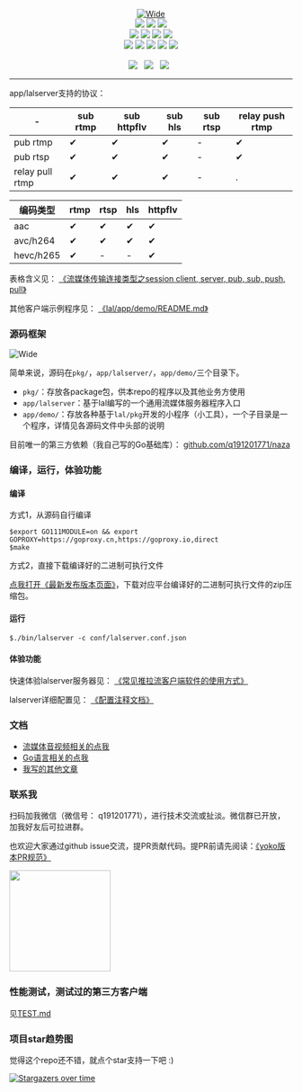 <p align="center">
<a title="logo" target="_blank" href="https://github.com/q191201771/lal">
<img alt="Wide" src="https://pengrl.com/images/other/lallogo.png">
</a>
<br>
<a title="TravisCI" target="_blank" href="https://www.travis-ci.org/q191201771/lal"><img src="https://www.travis-ci.org/q191201771/lal.svg?branch=master"></a>
<a title="codecov" target="_blank" href="https://codecov.io/gh/q191201771/lal"><img src="https://codecov.io/gh/q191201771/lal/branch/master/graph/badge.svg?style=flat-square"></a>
<a title="goreportcard" target="_blank" href="https://goreportcard.com/report/github.com/q191201771/lal"><img src="https://goreportcard.com/badge/github.com/q191201771/lal?style=flat-square"></a>
<br>
<a title="codeline" target="_blank" href="https://github.com/q191201771/lal"><img src="https://sloc.xyz/github/q191201771/lal/?category=code"></a>
<a title="license" target="_blank" href="https://github.com/q191201771/lal/blob/master/LICENSE"><img src="https://img.shields.io/badge/license-MIT-brightgreen.svg?style=flat-square"></a>
<a title="lastcommit" target="_blank" href="https://github.com/q191201771/lal/commits/master"><img src="https://img.shields.io/github/commit-activity/m/q191201771/lal.svg?style=flat-square"></a>
<a title="commitactivity" target="_blank" href="https://github.com/q191201771/lal/graphs/commit-activity"><img src="https://img.shields.io/github/last-commit/q191201771/lal.svg?style=flat-square"></a>
<br>
<a title="pr" target="_blank" href="https://github.com/q191201771/lal/pulls"><img src="https://img.shields.io/github/issues-pr-closed/q191201771/lal.svg?style=flat-square&color=FF9966"></a>
<a title="hits" target="_blank" href="https://github.com/q191201771/lal"><img src="https://hits.b3log.org/q191201771/lal.svg?style=flat-square"></a>
<a title="language" target="_blank" href="https://github.com/q191201771/lal"><img src="https://img.shields.io/github/languages/count/q191201771/lal.svg?style=flat-square"></a>
<a title="toplanguage" target="_blank" href="https://github.com/q191201771/lal"><img src="https://img.shields.io/github/languages/top/q191201771/lal.svg?style=flat-square"></a>
<a title="godoc" target="_blank" href="https://godoc.org/github.com/q191201771/lal"><img src="http://img.shields.io/badge/godoc-reference-5272B4.svg?style=flat-square"></a>
<br><br>
<a title="watcher" target="_blank" href="https://github.com/q191201771/lal/watchers"><img src="https://img.shields.io/github/watchers/q191201771/lal.svg?label=Watchers&style=social"></a>&nbsp;&nbsp;
<a title="star" target="_blank" href="https://github.com/q191201771/lal/stargazers"><img src="https://img.shields.io/github/stars/q191201771/lal.svg?label=Stars&style=social"></a>&nbsp;&nbsp;
<a title="fork" target="_blank" href="https://github.com/q191201771/lal/network/members"><img src="https://img.shields.io/github/forks/q191201771/lal.svg?label=Forks&style=social"></a>&nbsp;&nbsp;
</p>

---

app/lalserver支持的协议：

| - | sub rtmp | sub httpflv |  sub hls | sub rtsp | relay push rtmp |
| - | - | - | - | - | - |
| pub rtmp        | ✔    | ✔ | ✔ | - | ✔ |
| pub rtsp        | ✔    | ✔ | ✔ | - | ✔ |
| relay pull rtmp | ✔    | ✔ | ✔ | - | . |

| 编码类型 | rtmp | rtsp | hls | httpflv |
| - | - | - | - | - |
| aac       | ✔ | ✔ | ✔ | ✔ |
| avc/h264  | ✔ | ✔ | ✔ | ✔ |
| hevc/h265 | ✔ | - | - | ✔ |

表格含义见： [《流媒体传输连接类型之session client, server, pub, sub, push, pull》](https://pengrl.com/p/20080)

其他客户端示例程序见： [《lal/app/demo/README.md》](https://github.com/q191201771/lal/blob/master/app/demo/README.md)

### 源码框架

<img alt="Wide" src="https://pengrl.com/images/other/lalmodule.jpg">

<br>

简单来说，源码在`pkg/`，`app/lalserver/`，`app/demo/`三个目录下。

- `pkg/`：存放各package包，供本repo的程序以及其他业务方使用
- `app/lalserver`：基于lal编写的一个通用流媒体服务器程序入口
- `app/demo/`：存放各种基于`lal/pkg`开发的小程序（小工具），一个子目录是一个程序，详情见各源码文件中头部的说明

目前唯一的第三方依赖（我自己写的Go基础库）： [github.com/q191201771/naza](https://github.com/q191201771/naza)

### 编译，运行，体验功能

#### 编译

方式1，从源码自行编译

```shell
$export GO111MODULE=on && export GOPROXY=https://goproxy.cn,https://goproxy.io,direct
$make
```

方式2，直接下载编译好的二进制可执行文件

[点我打开《最新发布版本页面》](https://github.com/q191201771/lal/releases/latest)，下载对应平台编译好的二进制可执行文件的zip压缩包。

#### 运行

```shell
$./bin/lalserver -c conf/lalserver.conf.json
```

#### 体验功能

快速体验lalserver服务器见： [《常见推拉流客户端软件的使用方式》](https://pengrl.com/p/20051/)

lalserver详细配置见： [《配置注释文档》](https://github.com/q191201771/lal/blob/master/conf/lalserver.conf.json.brief)

### 文档

* [流媒体音视频相关的点我](https://pengrl.com/categories/%E6%B5%81%E5%AA%92%E4%BD%93%E9%9F%B3%E8%A7%86%E9%A2%91/)
* [Go语言相关的点我](https://pengrl.com/categories/Go/)
* [我写的其他文章](https://pengrl.com/all/)

### 联系我

扫码加我微信（微信号： q191201771），进行技术交流或扯淡。微信群已开放，加我好友后可拉进群。

也欢迎大家通过github issue交流，提PR贡献代码。提PR前请先阅读：[《yoko版本PR规范》](https://pengrl.com/p/20070/)

<img src="https://pengrl.com/images/yoko_vx.jpeg" width="180" height="180" />

### 性能测试，测试过的第三方客户端

见[TEST.md](https://github.com/q191201771/lal/blob/master/TEST.md)

### 项目star趋势图

觉得这个repo还不错，就点个star支持一下吧 :)

[![Stargazers over time](https://starchart.cc/q191201771/lal.svg)](https://starchart.cc/q191201771/lal)

